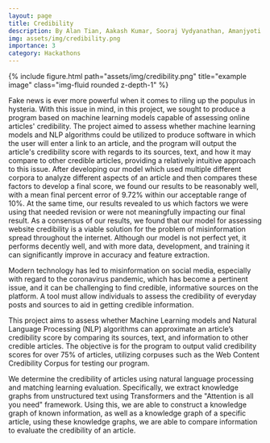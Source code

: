 ```yaml
---
layout: page
title: Credibility
description: By Alan Tian, Aakash Kumar, Sooraj Vydyanathan, Amanjyoti Mridha
img: assets/img/credibility.png
importance: 3
category: Hackathons
---
```

<div class="row">
    <div class="col-sm mt-3 mt-md-0">
        {% include figure.html path="assets/img/credibility.png" title="example image" class="img-fluid rounded z-depth-1" %}
    </div>
</div>

Fake news is ever more powerful when it comes to riling up the populus in hysteria. With this issue in mind, in this project, we sought to produce a program based on machine learning models capable of assessing online articles' credibility. The project aimed to assess whether machine learning models and NLP algorithms could be utilized to produce software in which the user will enter a link to an article, and the program will output the article's credibility score with regards to its sources, text, and how it may compare to other credible articles, providing a relatively intuitive approach to this issue. After developing our model which used multiple different corpora to analyze different aspects of an article and then compares these factors to develop a final score, we found our results to be reasonably well, with a mean final percent error of 9.72% within our acceptable range of 10%. At the same time, our results revealed to us which factors we were using that needed revision or were not meaningfully impacting our final result. As a consensus of our results, we found that our model for assessing website credibility is a viable solution for the problem of misinformation spread throughout the internet. Although our model is not perfect yet, it performs decently well, and with more data, development, and training it can significantly improve in accuracy and feature extraction.

Modern technology has led to misinformation on social media, especially with regard to the coronavirus pandemic, which has become a pertinent issue, and it can be challenging to find credible, informative sources on the platform. A tool must allow individuals to assess the credibility of everyday posts and sources to aid in getting credible information.

This project aims to assess whether Machine Learning models and Natural Language Processing (NLP) algorithms can approximate an article’s credibility score by comparing its sources, text, and information to other credible articles. The objective is for the program to output valid credibility scores for over 75% of articles, utilizing corpuses such as the Web Content Credibility Corpus for testing our program.

We determine the credibility of articles using natural language processing and matching learning evaluation. Specifically, we extract knowledge graphs from unstructured text using Transformers and the "Attention is all you need" framework. Using this, we are able to construct a knowledge graph of known information, as well as a knowledge graph of a specific article, using these knowledge graphs, we are able to compare information to evaluate the credibility of an article.
